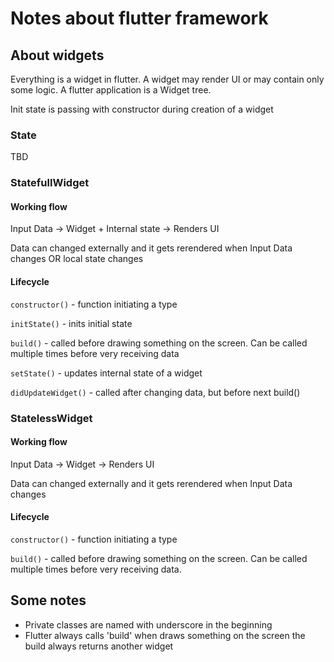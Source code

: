 # Notes about flutter framework

## About widgets

Everything is a widget in flutter. A widget may render UI or may contain only some logic. A flutter application is a Widget tree.

Init state is passing with constructor during creation of a widget

### State<T>

TBD

### StatefullWidget

#### Working flow

Input Data -> Widget + Internal state -> Renders UI

Data can changed externally and it gets rerendered when Input Data changes OR local state changes

#### Lifecycle

```constructor()``` - function initiating a type

```initState()``` - inits initial state

```build()``` - called before drawing something on the screen. Can be called multiple times before very receiving data

```setState()``` - updates internal state of a widget

```didUpdateWidget()``` - called after changing data, but before next build()

### StatelessWidget

#### Working flow

Input Data -> Widget -> Renders UI

Data can changed externally and it gets rerendered when Input Data changes

#### Lifecycle

```constructor()``` - function initiating a type

```build()``` - called before drawing something on the screen. Can be called multiple times before very receiving data.

## Some notes

- Private classes are named with underscore in the beginning
- Flutter always calls 'build' when draws something on the screen the build always returns another widget

